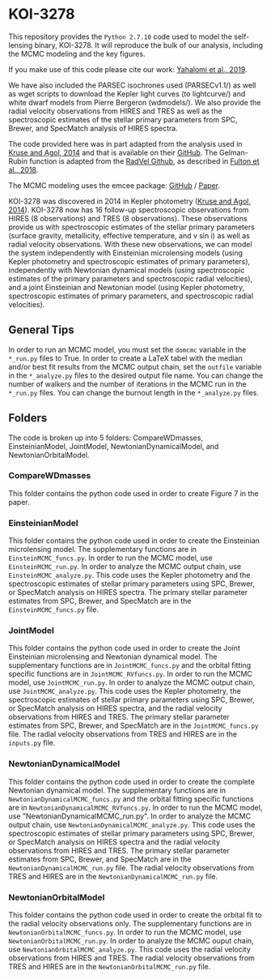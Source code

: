 # KOI-3278

This repository provides the `Python 2.7.10` code used to model the self-lensing binary, KOI-3278. It will reproduce the bulk of our analysis, including the MCMC modeling and the key figures.

If you make use of this code please cite our work: [Yahalomi et al., 2019](https://arxiv.org/abs/1904.11063).

We have also included the PARSEC isochrones used (PARSECv1.1/) as well as wget scripts to download the Kepler light curves (to lightcurve/) and white dwarf models from Pierre Bergeron (wdmodels/). We also provide the radial velocity observations from HIRES and TRES as well as the spectroscopic estimates of the stellar primary parameters from SPC, Brewer, and SpecMatch analysis of HIRES spectra.

The code provided here was in part adapted from the analysis used in [Kruse and Agol, 2014](https://science.sciencemag.org/content/344/6181/275) and that is available on their [GitHub](https://github.com/ethankruse/koi3278). The Gelman-Rubin function is adapted from the [RadVel Github](https://github.com/California-Planet-Search/radvel), as described in [Fulton et al., 2018](http://adsabs.harvard.edu/abs/2018PASP..130d4504F).

The MCMC modeling uses the emcee package: [GitHub](https://github.com/dfm/emcee) / [Paper](https://arxiv.org/abs/1202.3665).

KOI-3278 was discovered in 2014 in Kepler photometry ([Kruse and Agol, 2014](https://science.sciencemag.org/content/344/6181/275)). KOI-3278 now has 16 follow-up spectroscopic observations from HIRES (8 observations) and TRES (8 observations). These observations provide us with spectroscopic estimates of the stellar primary parameters (surface gravity, metallicity, effective temperature, and v sin i) as well as radial velocity observations. With these new observations, we can model the system independently with Einsteinian microlensing models (using Kepler photometry and spectroscopic estimates of primary parameters), independently with Newtonian dynamical models (using spectroscopic estimates of the primary parameters and spectroscopic radial velocities), and a joint Einsteinian and Newtonian model (using Kepler photometry, spectroscopic estimates of primary parameters, and spectroscopic radial velocities).


## General Tips
In order to run an MCMC model, you must set the `domcmc` variable in the `*_run.py` files to True. In order to create a LaTeX tabel with the median and/or best fit results from the MCMC output chain, set the `outfile` variable in the `*_analyze.py` files to the desired output file name. You can change the number of walkers and the number of iterations in the MCMC run in the `*_run.py` files. You can change the burnout length in the `*_analyze.py` files.



## Folders

The code is broken up into 5 folders: CompareWDmasses, EinsteinianModel, JointModel, NewtonianDynamicalModel, and NewtonianOrbitalModel.



### CompareWDmasses

This folder contains the python code used in order to create Figure 7 in the paper.


### EinsteinianModel

This folder contains the python code used in order to create the Einsteinian microlensing model. The supplementary functions are in `EinsteinMCMC_funcs.py`. In order to run the MCMC model, use `EinsteinMCMC_run.py`. In order to analyze the MCMC output chain, use `EinsteinMCMC_analyze.py`. This code uses the Kepler photometry and the spectroscopic estimates of stellar primary parameters using SPC, Brewer, or SpecMatch analysis on HIRES spectra. The primary stellar parameter estimates from SPC, Brewer, and SpecMatch are in the `EinsteinMCMC_funcs.py` file.


### JointModel

This folder contains the python code used in order to create the Joint Einsteinian microlensing and Newtonian dynamical model.  The supplementary functions are in `JointMCMC_funcs.py` and the orbital fitting specific functions are in `JointMCMC_RVfuncs.py`. In order to run the MCMC model, use `JointMCMC_run.py`. In order to analyze the MCMC output chain, use `JointMCMC_analyze.py`. This code uses the Kepler photometry, the spectroscopic estimates of stellar primary parameters using SPC, Brewer, or SpecMatch analysis on HIRES spectra, and the radial velocity observations from HIRES and TRES. The primary stellar parameter estimates from SPC, Brewer, and SpecMatch are in the `JointMCMC_funcs.py` file. The radial velocity observations from TRES and HIRES are in the `inputs.py` file.

### NewtonianDynamicalModel

This folder contains the python code used in order to create the complete Newtonian dynamical model. The supplementary functions are in `NewtonianDynamicalMCMC_funcs.py` and the orbital fitting specific functions are in `NewtonianDynamicalMCMC_RVfuncs.py`. In order to run the MCMC model, use "NewtonianDynamicalMCMC_run.py". In order to analyze the MCMC output chain, use `NewtonianDynamicalMCMC_analyze.py`. This code uses the spectroscopic estimates of stellar primary parameters using SPC, Brewer, or SpecMatch analysis on HIRES spectra and the radial velocity observations from HIRES and TRES. The primary stellar parameter estimates from SPC, Brewer, and SpecMatch are in the `NewtonianDynamicalMCMC_run.py` file. The radial velocity observations from TRES and HIRES are in the `NewtonianDynamicalMCMC_run.py` file.


### NewtonianOrbitalModel

This folder contains the python code used in order to create the orbital fit to the radial velocity observations only. The supplementary functions are in `NewtonianOrbitalMCMC_funcs.py`. In order to run the MCMC model, use `NewtonianOrbitalMCMC_run.py`. In order to analyze the MCMC ouput chain, use `NewtonianOrbitalMCMC_analyze.py`. This code uses the radial velocity observations from HIRES and TRES. The radial velocity observations from TRES and HIRES are in the `NewtonianOrbitalMCMC_run.py` file.





